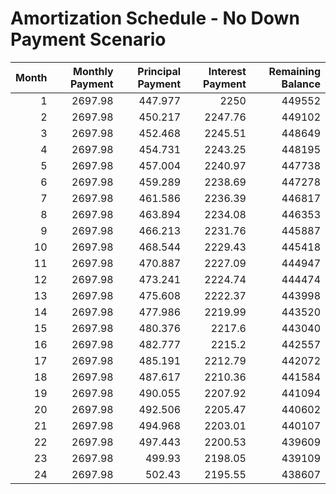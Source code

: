 # Amortization Schedule - No Down Payment Scenario

|   Month |   Monthly Payment |   Principal Payment |   Interest Payment |   Remaining Balance |
|--------:|------------------:|--------------------:|-------------------:|--------------------:|
|       1 |           2697.98 |             447.977 |            2250    |              449552 |
|       2 |           2697.98 |             450.217 |            2247.76 |              449102 |
|       3 |           2697.98 |             452.468 |            2245.51 |              448649 |
|       4 |           2697.98 |             454.731 |            2243.25 |              448195 |
|       5 |           2697.98 |             457.004 |            2240.97 |              447738 |
|       6 |           2697.98 |             459.289 |            2238.69 |              447278 |
|       7 |           2697.98 |             461.586 |            2236.39 |              446817 |
|       8 |           2697.98 |             463.894 |            2234.08 |              446353 |
|       9 |           2697.98 |             466.213 |            2231.76 |              445887 |
|      10 |           2697.98 |             468.544 |            2229.43 |              445418 |
|      11 |           2697.98 |             470.887 |            2227.09 |              444947 |
|      12 |           2697.98 |             473.241 |            2224.74 |              444474 |
|      13 |           2697.98 |             475.608 |            2222.37 |              443998 |
|      14 |           2697.98 |             477.986 |            2219.99 |              443520 |
|      15 |           2697.98 |             480.376 |            2217.6  |              443040 |
|      16 |           2697.98 |             482.777 |            2215.2  |              442557 |
|      17 |           2697.98 |             485.191 |            2212.79 |              442072 |
|      18 |           2697.98 |             487.617 |            2210.36 |              441584 |
|      19 |           2697.98 |             490.055 |            2207.92 |              441094 |
|      20 |           2697.98 |             492.506 |            2205.47 |              440602 |
|      21 |           2697.98 |             494.968 |            2203.01 |              440107 |
|      22 |           2697.98 |             497.443 |            2200.53 |              439609 |
|      23 |           2697.98 |             499.93  |            2198.05 |              439109 |
|      24 |           2697.98 |             502.43  |            2195.55 |              438607 |